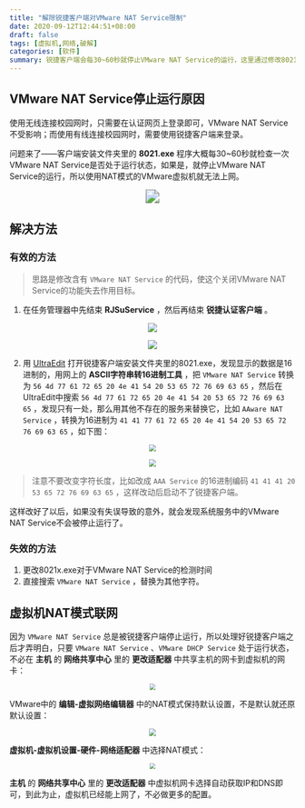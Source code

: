 ```yaml
---
title: "解除锐捷客户端对VMware NAT Service限制"
date: 2020-09-12T12:44:51+08:00
draft: false
tags: [虚拟机,网络,破解]
categories: [软件]
summary: 锐捷客户端会每30~60秒就停止VMware NAT Service的运行，这里通过修改8021x.exe来解除限制
---
```


## VMware NAT Service停止运行原因

使用无线连接校园网时，只需要在认证网页上登录即可，VMware NAT Service不受影响；而使用有线连接校园网时，需要使用锐捷客户端来登录。

问题来了——客户端安装文件夹里的 **8021.exe** 程序大概每30~60秒就检查一次VMware NAT Service是否处于运行状态，如果是，就停止VMware NAT Service的运行，所以使用NAT模式的VMware虚拟机就无法上网。

<p align="center"><img src="https://cdn.jsdelivr.net/gh/BahuangShanren/picture@master/锐捷客户端版本.png" style="zoom:150%;" /></p>

## 解决方法

### 有效的方法

> 思路是修改含有 `VMware NAT Service` 的代码，使这个关闭VMware NAT Service的功能失去作用目标。

1. 在任务管理器中先结束 **RJSuService** ，然后再结束 **锐捷认证客户端** 。

<p align="center"><img src="https://cdn.jsdelivr.net/gh/BahuangShanren/picture@master/RJSuService.png" /></p>

<p align="center"><img src="https://cdn.jsdelivr.net/gh/BahuangShanren/picture@master/锐捷认证客户端.png" /></p>

2. 用 [UltraEdit](https://www.ultraedit.com/downloads/ultraedit-download/) 打开锐捷客户端安装文件夹里的8021.exe，发现显示的数据是16进制的，用网上的 **ASCII字符串转16进制工具** ，把 `VMware NAT Service` 转换为 `56 4d 77 61 72 65 20 4e 41 54 20 53 65 72 76 69 63 65` ，然后在UltraEdit中搜索 `56 4d 77 61 72 65 20 4e 41 54 20 53 65 72 76 69 63 65` ，发现只有一处，那么用其他不存在的服务来替换它，比如 `AAware NAT Service` ，转换为16进制为 `41 41 77 61 72 65 20 4e 41 54 20 53 65 72 76 69 63 65` ，如下图：

<p align="center"><img src="https://cdn.jsdelivr.net/gh/BahuangShanren/picture@master/%E6%90%9C%E7%B4%A2VMware%20NAT%20Service%E4%BD%8D%E7%BD%AE.png" style="zoom:80%;" /></p>

<p align="center"><img src="https://cdn.jsdelivr.net/gh/BahuangShanren/picture@master/%E6%9B%BF%E6%8D%A2%E4%B8%BAAAware%20NAT%20Service.png" style="zoom:80%;" /></p>



> 注意不要改变字符长度，比如改成 `AAA Service` 的16进制编码 `41 41 41 20 53 65 72 76 69 63 65` ，这样改动后启动不了锐捷客户端。

这样改好了以后，如果没有失误导致的意外，就会发现系统服务中的VMware NAT Service不会被停止运行了。

### 失效的方法

1. 更改8021x.exe对于VMware NAT Service的检测时间
2. 直接搜索 `VMware NAT Service` ，替换为其他字符。

## 虚拟机NAT模式联网

因为 `VMware NAT Service` 总是被锐捷客户端停止运行，所以处理好锐捷客户端之后才弄明白，只要 `VMware NAT Service` 、`VMware DHCP Service` 处于运行状态，不必在 **主机** 的 **网络共享中心** 里的 **更改适配器** 中共享主机的网卡到虚拟机的网卡：

<p align="center"><img src="https://cdn.jsdelivr.net/gh/BahuangShanren/picture@master/主机网卡共享给虚拟机.png" style="zoom: 67%;" /></p>

VMware中的 **编辑-虚拟网络编辑器** 中的NAT模式保持默认设置，不是默认就还原默认设置：

<p align="center"><img src="https://cdn.jsdelivr.net/gh/BahuangShanren/picture@master/NAT设置.png" style="zoom: 80%;" /></p>

**虚拟机-虚拟机设置-硬件-网络适配器** 中选择NAT模式：

<p align="center"><img src="https://cdn.jsdelivr.net/gh/BahuangShanren/picture@master/选择NAT模式.png" style="zoom:67%;" /></p>

 **主机** 的 **网络共享中心** 里的 **更改适配器** 中虚拟机网卡选择自动获取IP和DNS即可，到此为止，虚拟机已经能上网了，不必做更多的配置。